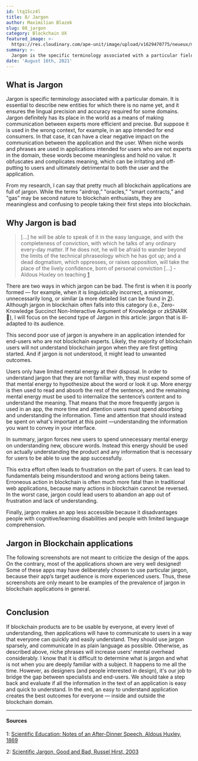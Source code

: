 ```yaml
---
id: ltq15cz4l
title: 8/ Jargon
author: Maximilian Blazek
slug: 08_jargon
category: Blockchain UX
featured_image: >-
  https://res.cloudinary.com/ape-unit/image/upload/v1629470775/neueux/media/articles/Frame%202043.png
summary: >-
  Jargon is the specific terminology associated with a particular field or area of activity. It is [well documented](https://doi.org/10.2190%2FJ8JJ-4YD0-4R00-G5N0) that jargon can have a negative impact on communication between professionals and laypeople. When niche words and phrases are used in applications that are intended for first time users, these unfamiliar words become meaningless jargon that provides no value. It clouds and complicates meaning, which is irritating and alienating to users, with potentially harmful consequences to all parties.
date: 'August 16th, 2021'
---
```

## What is Jargon

Jargon is specific terminology associated with a particular domain. It is essential to describe new entities for which there is no name yet, and it ensures the lingual precision and accuracy required for some domains. Jargon definitely has its place in the world as a means of making communication between experts more efficient and precise. But suppose it is used in the wrong context, for example, in an app intended for end consumers. In that case, it can have a clear negative impact on the communication between the application and the user. When niche words and phrases are used in applications intended for users who are not experts in the domain, these words become meaningless and hold no value. It obfuscates and complicates meaning, which can be irritating and off-putting to users and ultimately detrimental to both the user and the application.

From my research, I can say that pretty much all blockchain applications are full of jargon. While the terms "airdrop,” "oracles,” "smart contracts,” and "gas" may be second nature to blockchain enthusiasts, they are meaningless and confusing to people taking their first steps into blockchain.

## Why Jargon is bad

> [...] he will be able to speak of it in the easy language, and with the completeness of conviction, with which he talks of any ordinary every-day matter. If he does not, he will be afraid to wander beyond the limits of the technical phraseology which he has got up; and a dead dogmatism, which oppresses, or raises opposition, will take the place of the lively confidence, born of personal conviction [...] - Aldous Huxley on teaching [1](#1)

There are two ways in which jargon can be bad. The first is when it is poorly formed — for example, when it is linguistically incorrect, a misnomer, unnecessarily long, or similar (a more detailed list can be found in [2](#2)). Although jargon in blockchain often falls into this category (i.e., Zero-Knowledge Succinct Non-Interactive Argument of Knowledge or zkSNARK 👀), I will focus on the second type of Jargon in this article: jargon that is ill-adapted to its audience.

This second poor use of jargon is anywhere in an application intended for end-users who are not blockchain experts. Likely, the majority of blockchain users will not understand blockchain jargon when they are first getting started. And if jargon is not understood, it might lead to unwanted outcomes.

Users only have limited mental energy at their disposal. In order to understand jargon that they are not familiar with, they must expend some of that mental energy to hypothesize about the word or look it up. More energy is then used to read and absorb the rest of the sentence, and the remaining mental energy must be used to internalize the sentence’s content and to understand the meaning. That means that the more frequently jargon is used in an app, the more time and attention users must spend absorbing and understanding the information. Time and attention that should instead be spent on what's important at this point —understanding the information you want to convey in your interface.

In summary, jargon forces new users to spend unnecessary mental energy on understanding new, obscure words. Instead this energy should be used on actually understanding the product and any information that is necessary for users to be able to use the app successfully.

This extra effort often leads to frustration on the part of users. It can lead to fundamentals being misunderstood and wrong actions being taken. Erroneous action in blockchain is often much more fatal than in traditional web applications, because many actions in blockchain cannot be reversed. In the worst case, jargon could lead users to abandon an app out of frustration and lack of understanding.

Finally, jargon makes an app less accessible because it disadvantages people with cognitive/learning disabilities and people with limited language comprehension.

## Jargon in Blockchain applications

The following screenshots are not meant to criticize the design of the apps. On the contrary, most of the applications shown are very well designed! Some of these apps may have deliberately chosen to use particular jargon, because their app’s target audience is more experienced users. Thus, these screenshots are only meant to be examples of the prevalence of jargon in blockchain applications in general.

<div class="article-grid">
  <div class="article-grid-span-3"><img src="https://res.cloudinary.com/ape-unit/image/upload/v1629991540/neueux/media/articles/image10.jpg" alt=""></div>
  <div class="article-grid-span-1"><img src="https://res.cloudinary.com/ape-unit/image/upload/v1629991537/neueux/media/articles/image5.jpg" alt=""></div>
  <div class="article-grid-span-1"><img src="https://res.cloudinary.com/ape-unit/image/upload/v1629991536/neueux/media/articles/image4.jpg" alt=""></div>
  <div class="article-grid-span-1"><img src="https://res.cloudinary.com/ape-unit/image/upload/v1629991535/neueux/media/articles/image1.jpg" alt=""></div>
  <div class="article-grid-span-3"><img src="https://res.cloudinary.com/ape-unit/image/upload/v1629991539/neueux/media/articles/image9.jpg" alt=""></div>
  <div class="article-grid-span-3"><img src="https://res.cloudinary.com/ape-unit/image/upload/v1629991538/neueux/media/articles/image8.jpg" alt=""></div>
  <div class="article-grid-span-1"><img src="https://res.cloudinary.com/ape-unit/image/upload/v1629991534/neueux/media/articles/image.jpg" alt=""></div>
  <div class="article-grid-span-1"><img src="https://res.cloudinary.com/ape-unit/image/upload/v1629991581/neueux/media/articles/image3.png" alt=""></div>
</div>

## Conclusion

If blockchain products are to be usable by everyone, at every level of understanding, then applications will have to communicate to users in a way that everyone can quickly and easily understand. They should use jargon sparsely, and communicate in as plain language as possible. Otherwise, as described above, niche phrases will increase users’ mental overhead considerably. I know that it is difficult to determine what is jargon and what is not when you are deeply familiar with a subject. It happens to me all the time. However, as designers (and people interested in design), it's our job to bridge the gap between specialists and end-users. We should take a step back and evaluate if all the information in the text of an application is easy and quick to understand. In the end, an easy to understand application creates the best outcomes for everyone — inside and outside the blockchain domain.

***

#### Sources
1:  <a name="1" href="https://mathcs.clarku.edu/huxley/CE3/SciEd.html">Scientific Education: Notes of an After-Dinner Speech, Aldous Huxley, 1869</a>

2:  <a name="2" href="https://journals.sagepub.com/doi/10.2190/J8JJ-4YD0-4R00-G5N0">Scientific Jargon, Good and Bad, Russel Hirst, 2003</a>